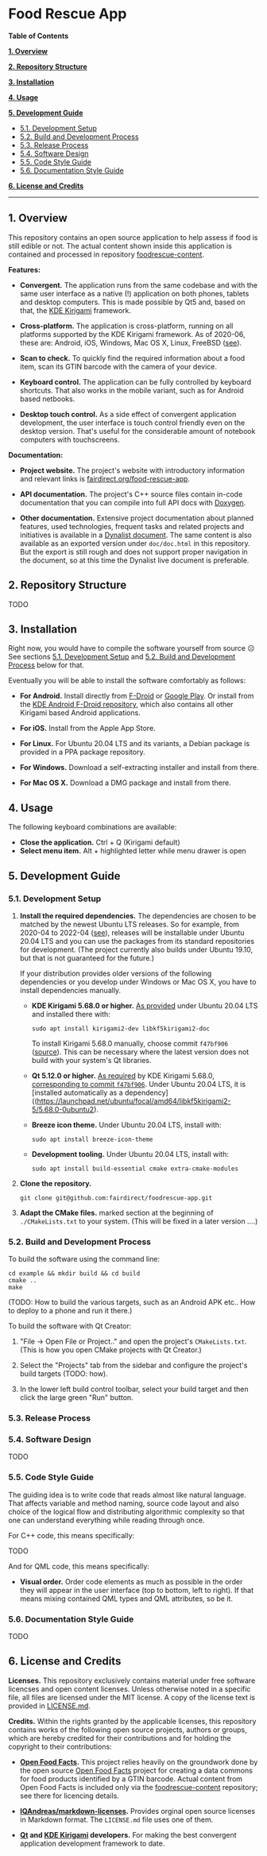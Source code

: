 # Food Rescue App


**Table of Contents**

**[1. Overview](#1-overview)**

**[2. Repository Structure](#2-repository-structure)**

**[3. Installation](#3-installation)**

**[4. Usage](#4-usage)**

**[5. Development Guide](#5-development-guide)**

  * [5.1. Development Setup](#51-development-setup)
  * [5.2. Build and Development Process](#52-build-and-development-process)
  * [5.3. Release Process](#53-release-process)
  * [5.4. Software Design](#54-software-design)
  * [5.5. Code Style Guide](#55-code-style-guide)
  * [5.6. Documentation Style Guide](#56-documentation-style-guide)

**[6. License and Credits](#6-license-and-credits)**

------


## 1. Overview

This repository contains an open source application to help assess if food is still edible or not. The actual content shown inside this application is contained and processed in repository [foodrescue-content](https://github.com/fairdirect/foodrescue-content).

**Features:**

* **Convergent.** The application runs from the same codebase and with the same user interface as a native (!) application on both phones, tablets and desktop computers. This is made possible by Qt5 and, based on that, the [KDE Kirigami](https://kde.org/products/kirigami/) framework.

* **Cross-platform.** The application is cross-platform, running on all platforms supported by the KDE Kirigami framework. As of 2020-06, these are: Android, iOS, Windows, Mac OS X, Linux, FreeBSD ([see](https://invent.kde.org/frameworks/kirigami/-/blob/master/metainfo.yaml#L5)).

* **Scan to check.** To quickly find the required information about a food item, scan its GTIN barcode with the camera of your device.

* **Keyboard control.** The application can be fully controlled by keyboard shortcuts. That also works in the mobile variant, such as for Android based netbooks.

* **Desktop touch control.** As a side effect of convergent application development, the user interface is touch control friendly even on the desktop version. That's useful for the considerable amount of notebook computers with touchscreens.



**Documentation:**

* **Project website.** The project's website with introductory information and relevant links is [fairdirect.org/food-rescue-app](https://fairdirect.org/food-rescue-app).

* **API documentation.** The project's C++ source files contain in-code documentation that you can compile into full API docs with [Doxygen](https://www.doxygen.nl/).

* **Other documentation.** Extensive project documentation about planned features, used technologies, frequent tasks and related projects and initiatives is available in a [Dynalist document](https://dynalist.io/d/To5BNup9nYdPq7QQ3KlYa-mA). The same content is also available as an exported version under `doc/doc.html` in this repository. But the export is still rough and does not support proper navigation in the document, so at this time the Dynalist live document is preferable.


## 2. Repository Structure

TODO


## 3. Installation

Right now, you would have to compile the software yourself from source ☹️ See sections [5.1. Development Setup](#51-development-setup) and [5.2. Build and Development Process](#52-build-and-development-process) below for that.

Eventually you will be able to install the software comfortably as follows:

* **For Android.** Install directly from [F-Droid](https://f-droid.org/) or [Google Play](https://play.google.com/store/apps). Or install from the [KDE Android F-Droid repository](https://community.kde.org/Android/FDroid), which also contains all other Kirigami based Android applications.

* **For iOS.** Install from the Apple App Store.

* **For Linux.** For Ubuntu 20.04 LTS and its variants, a Debian package is provided in a PPA package repository.

* **For Windows.** Download a self-extracting installer and install from there.

* **For Mac OS X.** Download a DMG package and install from there.


## 4. Usage

The following keyboard combinations are available:

* **Close the application.** Ctrl + Q (Kirigami default)
* **Select menu item.** Alt + highlighted letter while menu drawer is open


## 5. Development Guide

### 5.1. Development Setup

1. **Install the required dependencies.** The dependencies are chosen to be matched by the newest Ubuntu LTS releases. So for example, from 2020-04 to 2022-04 ([see](https://ubuntu.com/about/release-cycle)), releases will be installable under Ubuntu 20.04 LTS and you can use the packages from its standard repositories for development. (The project currently also builds under Ubuntu 19.10, but that is not guaranteed for the future.)

    If your distribution provides older versions of the following dependencies or you develop under Windows or Mac OS X, you have to install dependencies manually.

    * **KDE Kirigami 5.68.0 or higher.** [As provided](https://launchpad.net/ubuntu/focal/amd64/kirigami2-dev) under Ubuntu 20.04 LTS and installed there with:

        ```
        sudo apt install kirigami2-dev libkf5kirigami2-doc
        ```

        To install Kirigami 5.68.0 manually, choose commit `f47bf906` ([source](https://invent.kde.org/frameworks/kirigami/-/tags)). This can be necessary where the latest version does not build with your system's Qt libraries.

    * **Qt 5.12.0 or higher.** [As required](https://invent.kde.org/frameworks/kirigami/-/blob/f47bf90/CMakeLists.txt#L8) by KDE Kirigami 5.68.0, [corresponding to commit `f47bf906`](https://invent.kde.org/frameworks/kirigami/-/tags). Under Ubuntu 20.04 LTS, it is [installed automatically as a dependency]((https://launchpad.net/ubuntu/focal/amd64/libkf5kirigami2-5/5.68.0-0ubuntu2).

    * **Breeze icon theme.** Under Ubuntu 20.04 LTS, install with:

        ```
        sudo apt install breeze-icon-theme
        ```

    * **Development tooling.** Under Ubuntu 20.04 LTS, install with:

         ```
         sudo apt install build-essential cmake extra-cmake-modules
         ```

2. **Clone the repository.**

    ```
    git clone git@github.com:fairdirect/foodrescue-app.git
    ```

3. **Adapt the CMake files.** marked section at the beginning of `./CMakeLists.txt` to your system. (This will be fixed in a later version ….)


### 5.2. Build and Development Process

To build the software using the command line:

```
cd example && mkdir build && cd build
cmake ..
make
```

(TODO: How to build the various targets, such as an Android APK etc.. How to deploy to a phone and run it there.)

To build the software with Qt Creator:

1. "File → Open File or Project.." and open the project's `CMakeLists.txt`. (This is how you open CMake projects with Qt Creator.)

2. Select the "Projects" tab from the sidebar and configure the project's build targets (TODO: how).

3. In the lower left build control toolbar, select your build target and then click the large green "Run" button.


### 5.3. Release Process


### 5.4. Software Design

TODO


### 5.5. Code Style Guide

The guiding idea is to write code that reads almost like natural language. That affects variable and method naming, source code layout and also choice of the logical flow and distributing algorithmic complexity so that one can understand everything while reading through once.

For C++ code, this means specifically:

TODO

And for QML code, this means specifically:

* **Visual order.** Order code elements as much as possible in the order they will appear in the user interface (top to bottom, left to right). If that means mixing contained QML types and QML attributes, so be it.


### 5.6. Documentation Style Guide

TODO


## 6. License and Credits

**Licenses.** This repository exclusively contains material under free software licencses and open content licenses. Unless otherwise noted in a specific file, all files are licensed under the MIT license. A copy of the license text is provided in [LICENSE.md](https://github.com/fairdirect/foodrescue-app/blob/master/LICENSE.md).


**Credits.** Within the rights granted by the applicable licenses, this repository contains works of the following open source projects, authors or groups, which are hereby credited for their contributions and for holding the copyright to their contributions:

* **[Open Food Facts](https://openfoodfacts.org/).** This project relies heavily on the groundwork done by the open source [Open Food Facts](https://openfoodfacts.org/) project for creating a data commons for food products identified by a GTIN barcode. Actual content from Open Food Facts is included only via the [foodrescue-content](https://github.com/fairdirect/foodrescue-content) repository; see there for licencing details.

* **[IQAndreas/markdown-licenses](https://github.com/IQAndreas/markdown-licenses).** Provides orginal open source licenses in Markdown format. The `LICENSE.md` file uses one of them.

* **[Qt](https://qt.io/) and [KDE Kirigami](https://kde.org/products/kirigami/) developers.** For making the best convergent application development framework to date.

